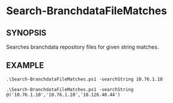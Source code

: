 # Search-BranchdataFileMatches

## SYNOPSIS
Searches branchdata repository files for given string matches.


## EXAMPLE
```
.\Search-BranchdataFileMatches.ps1 -searchString 10.76.1.10
```

```
.\Search-BranchdataFileMatches.ps1 -searchString @('10.76.1.10','10.76.1.10','10.126.40.44')
```
